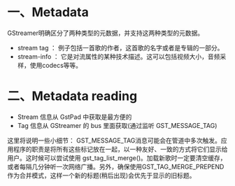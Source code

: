 # 一、Metadata

GStreamer明确区分了两种类型的元数据，并支持这两种类型的元数据。
- stream tag ： 例子包括一首歌的作者，这首歌的名字或者是专辑的一部分。
- stream-info ： 它是对流属性的某种技术描述。这可以包括视频大小，音频采样，使用codecs等等。

# 二、Metadata reading

- Stream 信息从 GstPad 中获取是最方便的
- Tag 信息从 GStreamer 的 bus 里面获取(通过监听 GST_MESSAGE_TAG)

这里将说明一些小细节： GST_MESSAGE_TAG消息可能会在管道中多次触发。应用程序的职责是将所有这些标记放在一起，以一种友好、一致的方式将它们显示给用户。这时候可以尝试使用 gst_tag_list_merge()。加载新歌时一定要清空缓存，或者每隔几分钟听一次网络广播。另外，确保使用GST_TAG_MERGE_PREPEND作为合并模式，这样一个新的标题(稍后出现)会优先于显示的旧标题。
